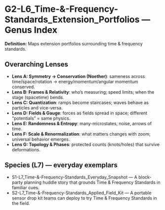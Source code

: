 # G2-L6_Time-&-Frequency-Standards_Extension_Portfolios — Genus Index
**Definition:** Maps extension portfolios surrounding time & frequency standards.

## Overarching Lenses

- **Lens A: Symmetry -> Conservation (Noether)**: sameness across time/space/rotation → energy/momentum/angular momentum conserved.
- **Lens B: Frames & Relativity**: who’s measuring; speed limits; when the stage (spacetime) bends.
- **Lens C: Quantization**: ramps become staircases; waves behave as particles and vice-versa.
- **Lens D: Fields & Gauge**: forces as fields spread in space; different “potentials” = same physics.
- **Lens E: Randomness & Entropy**: many-microstates, noise, arrows of time.
- **Lens F: Scale & Renormalization**: what matters changes with zoom; universal behavior emerges.
- **Lens G: Topology & Phases**: protected counts (knots/holes) that survive deformations.

## Species (L7) — everyday exemplars
- S1-L7_Time-&-Frequency-Standards_Everyday_Snapshot — A block-party planning huddle story that grounds Time & Frequency Standards in familiar cues.
- S2-L7_Time-&-Frequency-Standards_Applied_Field_Kit — A portable sensor drop kit teams can deploy to try Time & Frequency Standards in the field.
